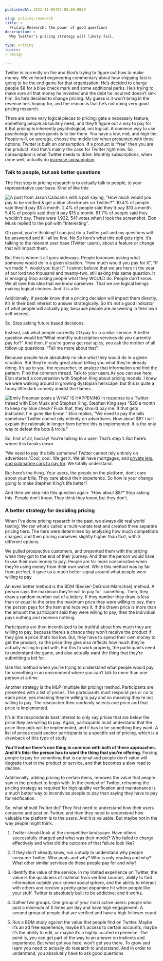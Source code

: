 ```yaml
---
publishedAt: 2022-11-05T07:00:00.000Z

slug: pricing-research
title: >
  Pricing Research: the power of good questions
description: >
  Why Twitter's pricing strategy will likely fail.

type: writing
topics:
- design

---
```


Twitter is currently on fire and Elon’s trying to figure out how to make money. We’ve heard engineering commentary about how shipping fast is going to be the end game for that organization. He’s decided to charge people $8 for a blue check mark and some additional perks. He’s trying to make sure all that money he invested and the debt he incurred doesn’t sink him. So he’s decided to change pricing. My guess is it won’t bring in the revenue he’s hoping for, and the reason is that he’s not doing very good pricing research.

There are some very logical pieces to pricing: gate a necessary feature, something people absolutely need, and they’ll figure out a way to pay for it.But pricing is inherently psychological, not logical. A common way to use psychology to price goods is to tier them. You have a low, mid, and high tier. People will, on average, choose the middle tier when presented with three options. Twitter is built on consumption. If a product is “free” then you are the product. And that’s mainly the case for Twitter right now. So consumption is what Twitter needs to drive. Monthly subscriptions, when done well, actually do [increase consumption](https://hbr.org/2002/09/pricing-and-the-psychology-of-consumption).  
  


### Talk to people, but ask better questions﻿

The first step in pricing research is to actually talk to people, to your representative user base. Kind of like this:

![A post from Jason Calacanis with a poll saying, "How much would you pay to be verified & get a blue checkmark on Twitter?". 10.4% of people said they'd pay $5 a month. 2.4% of people said they'd pay $10 a month. 5.4% of people said they'd pay $15 a month. 81.7% of people said they wouldn't pay. There were 1,932, 541 votes when I took the screenshot. Elon Musk replied to the poll with "Interesting".](https://cdn.sanity.io/images/xq50spjj/production/88bab643d6c78037cf0cb75a5187aa40f2243420-812x904.png)

  
Oh good, you’re thinking! I can just do a Twitter poll and my questions will be answered and it’ll all be fine. No.So here’s what this poll gets right. It’s talking to the relevant user base (Twitter users), about a feature or change that will impact them.

But this is where it all goes sideways. People looooove asking what someone would do in a given situation. “How much would you pay for X”, “If we made Y, would you buy it”. I cannot believe that we are here in the year of our lord two thousand and twenty-two, still asking this same question. It is enraging.Stop asking people what they WOULD do. People don’t know. We all love this idea that we know ourselves. That we are logical beings making logical choices. And it is a lie.

Additionally, if people know that a pricing decision will impact them directly, it’s in their best interest to answer strategically. So it’s not a good indicator of what people will actually pay, because people are answering in their own self interest.

So. Stop asking future based decisions.

Instead, ask what people currently DO pay for a similar service. A better question would be:“What monthly subscription services do you currently pay for?” And then, if you’re gonna get real spicy, you ask the mother of all follow up questions. “Tell me more about that”.

Because people have absolutely no clue what they would do in a given situation. But they’re really great about telling you what they’re already doing. It’s up to you, the researcher, to analyze that information and find the pattern. Find the common thread. Talk to your users.As you can see here, Elon started a conversation with Stephen King about pricing models. I knew we were walking around in growing dystopian hellscape, but this is quite a funny little dark comedy amidst the flames.   


![Emily Freeman posts a WHAT IS HAPPENING in response to a Twitter thread with Elon Musk and Stephen King. Stephen King says "$20 a month to keep my blue check? Fuck that, they should pay me. If that gets instituted, I'm gone like Enron." Elon replies, "We need to pay the bills somehow! Twitter cannot rely entirely on advertisers. How about $8? I will explain the rationale in longer form before this is implemented. It is the only way to defeat the bots & trolls."](https://cdn.sanity.io/images/xq50spjj/production/bf95dd6102fc2833b43825dd8e164beefc87ce6b-864x1100.png)



So, first of all, hooray! You’re talking to a user! That’s step 1. But here’s where this breaks down.

“We need to pay the bills somehow! Twitter cannot rely entirely on advertisers.”Cool, cool. We get it. We all have mortgages, and [private jets, and submarine cars to pay for](https://www.businessinsider.com/elon-musk-bill-gates-jeff-bezos-tech-billionaire-wildest-purchases-2019-10#google-cofounder-larry-page-owns-a-72-million-home-thats-listed-on-the-national-register-of-historic-places-16). We totally understand. 



But here’s the thing. Your users, the people on the platform, don’t care about your bills. They care about their experience. So how is your change going to make Stephen King’s life better?  


And then we step into this question again: “How about $8?” Stop asking this. People don’t know. They think they know, but they don’t.   


### A better strategy for deciding pricing

When I’ve done pricing research in the past, we always did real world testing. We ran what’s called a multi-variate test and created three separate pricing tiers. The tiers were determined by analyzing how much competitors charged, and then pricing ourselves slightly higher than that, with 3 different options.   
  
We pulled prospective customers, and presented them with the pricing when they got to the end of their journey. And then the person would have to use their own money to pay. People are far more conservative when they’re using money from their own wallet. While this method was by far from perfect, it gave us a much better signal around what people were willing to pay.  
  
An even better method is the BDM (Becker-DeGroot-Marschak) method. A person says the maximum they’re will to pay for  something. Then, they draw a random number out of a lottery. If they number they draw is less than or equal to the price the maximum price they were willing to pay, then the person pays for the item and receives it. If the drawn price is more than the amount the participant said they were willing to pay, then the individual pays nothing and receives nothing. 

Participants are then incentivized to be truthful about how much they are willing to pay, because there’s a chance they won’t receive the product if they give a price that’s too low. But, they have to spend their own money to get the product, so the price they give also reflects how much they’re actually willing to part with. For this to work properly, the participants need to understand the game, and also actually want the thing that they’re submitting a bid for. 

Use this method when you’re trying to understand what people would pay for something in an environment where you can’t talk to more than one person at a time.

Another strategy is the MLP (multiple list pricing) method. Participants are presented with a list of prices. The participants must respond yes or no to each price, yes meaning they’re willing to pay and no meaning they’re not willing to pay. The researcher then randomly selects one price and that price is implemented. 

It’s in the respondents best interest to only say prices that are below the price they are willing to pay. Again, participants must understand that the price they pick will be implemented, and it has to be something they want. A list of prices could anchor participants to a specific set of pricing, which is a drawback of this type of study. 

**You’ll notice there’s one thing in common with both of these approaches. And it’s this: the person has to want the thing that you’re offering.** Forcing people to pay for something that is optional and people don’t value will degrade trust in the product or service, and that becomes a slow road to decline. 

Additionally, adding pricing to certain items, removes the value that people saw in the product to begin with. In the context of Twitter, reframing the pricing strategy as required for high quality verification and maintenance is a much better way to incentivize people to pay than saying they have to pay for verification. 

So, what should Twitter do? They first need to understand how their users consume and post on Twitter, and then they need to understand how valuable the platform is to the users. And it _is_ valuable. But maybe not in the way people might think.

1. Twitter should look at the competitive landscape. Have others successfully charged and what was their model? Who failed to charge effectively and what did the outcome of that failure look like?

2. If they don’t already know, run a study to understand why people consume Twitter. Who posts and why? Who is only reading and why? What other similar services do these people pay for and why?

3. Identify the value of the service. In my limited experience on Twitter, the value is the quickness of material from verified sources, ability to find information outside your known social sphere, and the ability to interact with others and receive a pretty great dopamine hit when people like your stuff. Twitter is absolutely built to be addictive; and it works.

4. Gather two groups. One group of your most active users: people who post a minimum of 5 times per day and have high engagement. A second group of people that are verified and have a high follower count.

5. Run a BDM study against the value that people find on Twitter. Maybe it’s an ad free experience, maybe it’s access to certain accounts, maybe it’s the ability to edit, or maybe it’s a highly curated experience. The point is, you can get part of the way to an answer on instincts and experience. But what got you here, won’t get you there. To grow and learn you need to actually do research to understand. And in order to understand, you absolutely have to ask good questions.